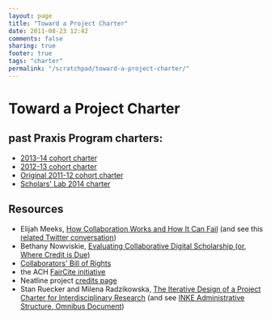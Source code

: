 ```yaml
---
layout: page
title: "Toward a Project Charter"
date: 2011-08-23 12:42
comments: false
sharing: true
footer: true
tags: "charter"
permalink: "/scratchpad/toward-a-project-charter/"
---
```


# Toward a Project Charter

## past Praxis Program charters:
* [2013-14 cohort charter](/charter/charter-2013-2014/)
* [2012-13 cohort charter](/charter/charter-2012-2013/)
* [Original 2011-12 cohort charter](/charter/charter-2011-2012/)
* [Scholars' Lab 2014 charter](http://scholarslab.org/about/charter/)

## Resources
* Elijah Meeks, [How Collaboration Works and How It Can Fail][9] (and see this [related Twitter conversation][10])
* Bethany Nowviskie, [Evaluating Collaborative Digital Scholarship (or, Where Credit is Due)][1]
* [Collaborators' Bill of Rights][4]
* the ACH [FairCite initiative][7]
* Neatline project [credits page][8]
* Stan Ruecker and Milena Radzikowska, [The Iterative Design of a Project Charter for Interdisciplinary Research][2] (and see [INKE Administrative Structure, Omnibus Document][3])


[1]: http://journalofdigitalhumanities.org/1-4/evaluating-collaborative-digital-scholarship-by-bethany-nowviskie/ "Evaluating Collaborative Digital Scholarship (or, Where Credit is Due)"
[2]: http://mtroyal.academia.edu/MilenaRadzikowska/Papers/326958/The_Iterative_Design_of_a_Project_Charter_for_Interdisciplinary_Research "The Iterative Design of a Project Charter for Interdisciplinary Research"
[3]: http://journals.uvic.ca/index.php/INKE/article/view/546/245 "INKE Administrative Structure, Omnibus Document"
[4]: http://mith.umd.edu/collaborators-bill-of-rights-from-recent-off-the-tracks-workshop/ "Collaborators Bill of Rights"

[7]: http://ach.org/faircite/ "FairCite"
[8]: http://neatline.org/about/credits-and-history/ "Neatline credits page"
[9]: https://dhs.stanford.edu/natural-law/how-collaboration-works-and-how-it-can-fail/ "How Collaboration Works and How It Can Fail"
[10]: http://storify.com/nowviskie/miriam-is-awesome-elijah-and-sean-are-pretty-cool "Miriam: awesome; Elijah & Sean: pretty cool, too"
